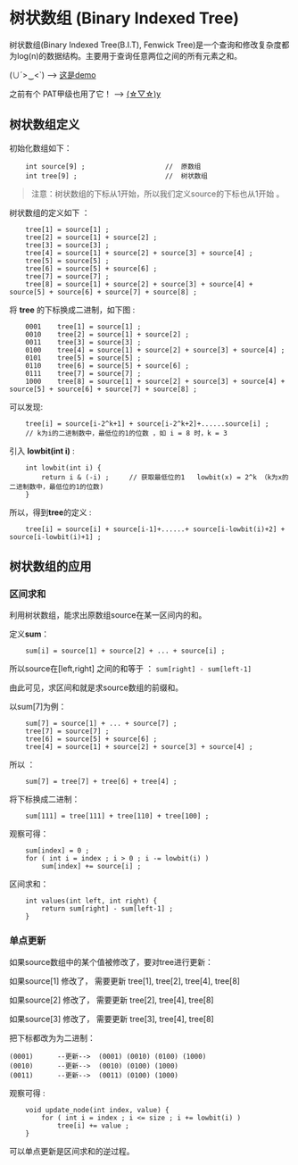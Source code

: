 # 树状数组 (Binary Indexed Tree) 

树状数组(Binary Indexed Tree(B.I.T), Fenwick Tree)是一个查询和修改复杂度都为log(n)的数据结构。主要用于查询任意两位之间的所有元素之和。 

(∪´>‿<`)   --> [这是demo](https://github.com/yuyilei/Algorithms/blob/master/C%2B%2B/Binary-Indexed-Tree.cpp) 

之前有个 PAT甲级也用了它！ --> [(☆▽☆)y](https://github.com/yuyilei/Pat_Advanced_Level/blob/master/Advanced_Pat/1057.cpp) 

## 树状数组定义 

初始化数组如下： 


```
    int source[9] ;                    //  原数组 
    int tree[9] ;                      //  树状数组 
```

> 注意：树状数组的下标从1开始，所以我们定义source的下标也从1开始 。 

树状数组的定义如下 ：

```
    tree[1] = source[1] ; 
    tree[2] = source[1] + source[2] ; 
    tree[3] = source[3] ; 
    tree[4] = source[1] + source[2] + source[3] + source[4] ; 
    tree[5] = source[5] ;
    tree[6] = source[5] + source[6] ; 
    tree[7] = source[7] ; 
    tree[8] = source[1] + source[2] + source[3] + source[4] + source[5] + source[6] + source[7] + source[8] ;  
``` 

将 **tree** 的下标换成二进制，如下图 : 

```
    0001    tree[1] = source[1] ; 
    0010    tree[2] = source[1] + source[2] ; 
    0011    tree[3] = source[3] ; 
    0100    tree[4] = source[1] + source[2] + source[3] + source[4] ; 
    0101    tree[5] = source[5] ;
    0110    tree[6] = source[5] + source[6] ; 
    0111    tree[7] = source[7] ; 
    1000    tree[8] = source[1] + source[2] + source[3] + source[4] + source[5] + source[6] + source[7] + source[8] ;  
``` 

可以发现: 

```
    tree[i] = source[i-2^k+1] + source[i-2^k+2]+......source[i] ; 
    // k为i的二进制数中，最低位的1的位数 ，如 i = 8 时，k = 3  
```

引入 **lowbit(int i)** : 

```
    int lowbit(int i) {
        return i & (-i) ;     // 获取最低位的1   lowbit(x) = 2^k （k为x的二进制数中，最低位的1的位数)  
    }
```

所以，得到**tree**的定义 :

```
    tree[i] = source[i] + source[i-1]+......+ source[i-lowbit(i)+2] + source[i-lowbit(i)+1] ;
```

## 树状数组的应用

### 区间求和

利用树状数组，能求出原数组source在某一区间内的和。 

定义**sum**： 

```
    sum[i] = source[1] + source[2] + ... + source[i] ; 
```

所以source在[left,right] 之间的和等于 ： `sum[right] - sum[left-1]`

由此可见，求区间和就是求source数组的前缀和。 

以sum[7]为例：

```
    sum[7] = source[1] + ... + source[7] ; 
    tree[7] = source[7] ; 
    tree[6] = source[5] + source[6] ;
    tree[4] = source[1] + source[2] + source[3] + source[4] ; 
```

所以 ：

```
    sum[7] = tree[7] + tree[6] + tree[4] ; 
```

将下标换成二进制： 

```
    sum[111] = tree[111] + tree[110] + tree[100] ;
```

观察可得： 

```
    sum[index] = 0 ;
    for ( int i = index ; i > 0 ; i -= lowbit(i) ) 
        sum[index] += source[i] ; 
```

区间求和： 

```
    int values(int left, int right) {
        return sum[right] - sum[left-1] ; 
    }
```

### 单点更新 

如果source数组中的某个值被修改了，要对tree进行更新： 

如果source[1] 修改了， 需要更新 tree[1], tree[2], tree[4], tree[8] 

如果source[2] 修改了， 需要更新 tree[2], tree[4], tree[8] 

如果source[3] 修改了， 需要更新 tree[3], tree[4], tree[8] 

把下标都改为为二进制： 

    (0001)      --更新-->  (0001) (0010) (0100) (1000) 
    (0010)      --更新-->  (0010) (0100) (1000)
    (0011)      --更新-->  (0011) (0100) (1000) 

观察可得 : 

```
    void update_node(int index, value) {
        for ( int i = index ; i <= size ; i += lowbit(i) ) 
            tree[i] += value ; 
    }
```

可以单点更新是区间求和的逆过程。 

